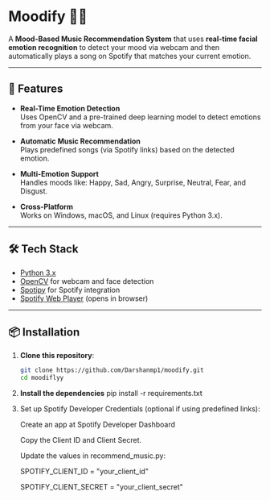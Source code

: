 # Moodify 🎵😃

A **Mood-Based Music Recommendation System** that uses **real-time facial emotion recognition** to detect your mood via webcam and then automatically plays a song on Spotify that matches your current emotion.

---

## 🚀 Features

- **Real-Time Emotion Detection**  
  Uses OpenCV and a pre-trained deep learning model to detect emotions from your face via webcam.

- **Automatic Music Recommendation**  
  Plays predefined songs (via Spotify links) based on the detected emotion.

- **Multi-Emotion Support**  
  Handles moods like: Happy, Sad, Angry, Surprise, Neutral, Fear, and Disgust.

- **Cross-Platform**  
  Works on Windows, macOS, and Linux (requires Python 3.x).

---

## 🛠️ Tech Stack

- [Python 3.x](https://www.python.org/)
- [OpenCV](https://opencv.org/) for webcam and face detection
- [Spotipy](https://spotipy.readthedocs.io/en/2.19.0/) for Spotify integration
- [Spotify Web Player](https://open.spotify.com/) (opens in browser)

---

## 📦 Installation

1. **Clone this repository**:

   ```bash
   git clone https://github.com/Darshanmp1/moodify.git
   cd moodiflyy
2. **Install the dependencies**
   pip install -r requirements.txt

3. Set up Spotify Developer Credentials (optional if using predefined links):

   Create an app at Spotify Developer Dashboard

   Copy the Client ID and Client Secret.

   Update the values in recommend_music.py:

   SPOTIFY_CLIENT_ID = "your_client_id"
   
   SPOTIFY_CLIENT_SECRET = "your_client_secret"
